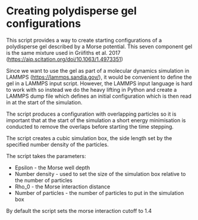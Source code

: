 # Creating polydisperse gel configurations

This script provides a way to create starting configurations of a polydisperse gel described by a Morse potential. This seven component gel is the same mixture used in Griifiths et al. 2017 (https://aip.scitation.org/doi/10.1063/1.4973351)

Since we want to use the gel as part of a molecular dynamics simulation in LAMMPS (https://lammps.sandia.gov/), it would be convenient to define the gel in a LAMMPS input script. However, the LAMMPS input language is hard to work with so instead we do the heavy lifting in Python and create a LAMMPS dump file which defines an initial configuration which is then read in at the start of the simulation.

The script produces a configuration with overlapping particles so it is important that at the start of the simulation a short energy minimisation is conducted to remove the overlaps before starting the time stepping.

The script creates a cubic simulation box, the side length set by the specified number density of the particles.

The script takes the parameters:
* Epsilon - the Morse well depth
* Number density - used to set the size of the simulation box relative to the number of particles
* Rho_0 - the Morse interaction distance
* Number of particles - the number of particles to put in the simulation box

By default the script sets the morse interaction cutoff to 1.4